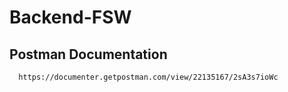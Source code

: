 # Backend-FSW

## Postman Documentation
```
  https://documenter.getpostman.com/view/22135167/2sA3s7ioWc
```
